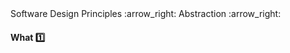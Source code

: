 <link rel="stylesheet" href="{{baseUrl}}/css/textbook.css">

<div class="website-content">

<div id="path">Software Design Principles :arrow_right: Abstraction :arrow_right:</div>

<div id="title">

#### What :one:

</div>

<div id="body">

<tip-box type="primary">
<include src="../../../common/definitions.md#def-abstraction" />
</tip-box>

</div>

<div id="extras">
<div>

</div>
